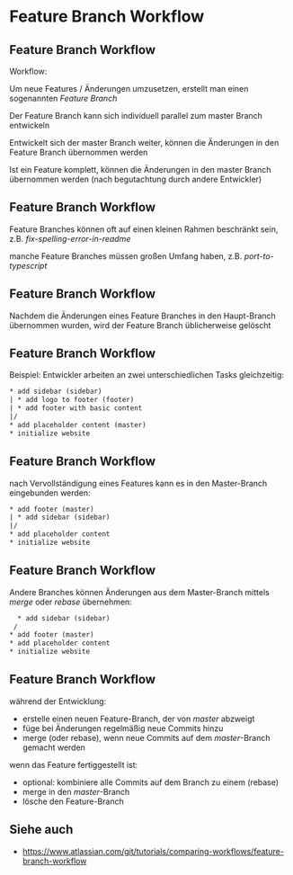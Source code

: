 # Feature Branch Workflow

## Feature Branch Workflow

Workflow:

Um neue Features / Änderungen umzusetzen, erstellt man einen sogenannten _Feature Branch_

Der Feature Branch kann sich individuell parallel zum master Branch entwickeln

Entwickelt sich der master Branch weiter, können die Änderungen in den Feature Branch übernommen werden

Ist ein Feature komplett, können die Änderungen in den master Branch übernommen werden (nach begutachtung durch andere Entwickler)

## Feature Branch Workflow

Feature Branches können oft auf einen kleinen Rahmen beschränkt sein, z.B. _fix-spelling-error-in-readme_

manche Feature Branches müssen großen Umfang haben, z.B. _port-to-typescript_

## Feature Branch Workflow

Nachdem die Änderungen eines Feature Branches in den Haupt-Branch übernommen wurden, wird der Feature Branch üblicherweise gelöscht

## Feature Branch Workflow

Beispiel: Entwickler arbeiten an zwei unterschiedlichen Tasks gleichzeitig:

```txt
* add sidebar (sidebar)
| * add logo to footer (footer)
| * add footer with basic content
|/
* add placeholder content (master)
* initialize website
```

## Feature Branch Workflow

nach Vervollständigung eines Features kann es in den Master-Branch eingebunden werden:

```txt
* add footer (master)
| * add sidebar (sidebar)
|/
* add placeholder content
* initialize website
```

## Feature Branch Workflow

Andere Branches können Änderungen aus dem Master-Branch mittels _merge_ oder _rebase_ übernehmen:

```txt
  * add sidebar (sidebar)
 /
* add footer (master)
* add placeholder content
* initialize website
```

## Feature Branch Workflow

während der Entwicklung:

- erstelle einen neuen Feature-Branch, der von _master_ abzweigt
- füge bei Änderungen regelmäßig neue Commits hinzu
- merge (oder rebase), wenn neue Commits auf dem _master_-Branch gemacht werden

wenn das Feature fertiggestellt ist:

- optional: kombiniere alle Commits auf dem Branch zu einem (rebase)
- merge in den _master_-Branch
- lösche den Feature-Branch

## Siehe auch

- https://www.atlassian.com/git/tutorials/comparing-workflows/feature-branch-workflow
<!-- https://stackoverflow.com/questions/tagged/git?tab=Votes -->
